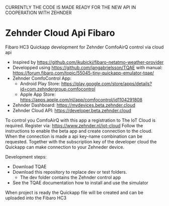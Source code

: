 CURRENTLY THE CODE IS MADE READY FOR THE NEW API IN COOPERATION WITH ZEHNDER

# Zehnder Cloud Api Fibaro
Fibaro HC3 Quickapp development for Zehnder ComfoAirQ control via cloud api
- Inspired by https://github.com/ikubicki/fibaro-netatmo-weather-provider
- Developped using https://github.com/jangabrielsson/TQAE with manual: https://forum.fibaro.com/topic/55045-tiny-quickapp-emulator-tqae/
- Zehnder ComfoControl App:
  - Android Play Store: https://play.google.com/store/apps/details?id=com.zehndergroup.comfocontrol
  - Apple App Store: https://apps.apple.com/nl/app/comfocontrol/id1104291808
- Zehnder Dashboard: https://mydevices.beta.zehnder.cloud
- Zehnder Cloud API: https://developer.beta.zehnder.cloud

To control you ComfoAirQ with this app a registration to The IoT Cloud is required. Register via: https://www.zehnder.nl/iot-cloud
Follow the instructions to enable the beta app and create connection to the cloud. When the connection is made a api key-name combination can be requested. Together with the subscription key of the developer cloud the Quickapp can make connection to your Zehneder device.

Development steps:
- Download TQAE
- Download this repository to replace dev or test folders.
  - The dev folder contains the Zehnder control app
- See the TQAE documentation how to install and use the simulator

When project is ready the Quickapp file will be created and can be uploaded into the Fibaro HC3
